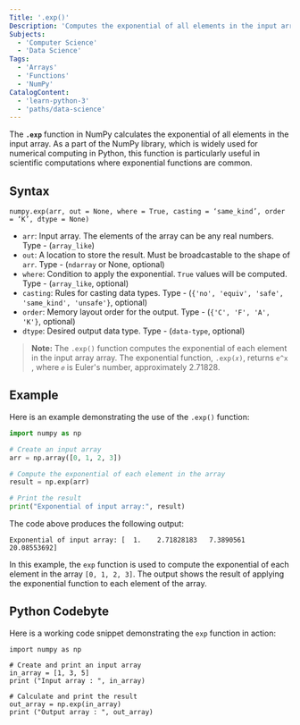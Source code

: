```yaml
---
Title: '.exp()'
Description: 'Computes the exponential of all elements in the input array'
Subjects:
  - 'Computer Science'
  - 'Data Science'
Tags:
  - 'Arrays'
  - 'Functions'
  - 'NumPy'
CatalogContent:
  - 'learn-python-3'
  - 'paths/data-science'
---
```


The **`.exp`** function in NumPy calculates the exponential of all elements in the input array. As a part of the NumPy library, which is widely used for numerical computing in Python, this function is particularly useful in scientific computations where exponential functions are common.

## Syntax

```pseudo
numpy.exp(arr, out = None, where = True, casting = ‘same_kind’, order = ‘K’, dtype = None)
```

- `arr`: Input array. The elements of the array can be any real numbers. Type - (`array_like`)
- `out`: A location to store the result. Must be broadcastable to the shape of `arr`. Type - (`ndarray` or None, optional)
- `where`: Condition to apply the exponential. `True` values will be computed. Type - (`array_like`, optional)
- `casting`: Rules for casting data types. Type - (`{'no', 'equiv', 'safe', 'same_kind', 'unsafe'}`, optional)
- `order`: Memory layout order for the output. Type - (`{'C', 'F', 'A', 'K'}`, optional)
- `dtype`: Desired output data type. Type - (`data-type`, optional)

>**Note:** The `.exp()` function computes the exponential of each element in the input array array. The exponential function, `.exp(𝑥)`, returns `e^x` , where `𝑒` is Euler's number, approximately 2.71828. 

## Example

Here is an example demonstrating the use of the `.exp()` function:

```py
import numpy as np

# Create an input array
arr = np.array([0, 1, 2, 3])

# Compute the exponential of each element in the array
result = np.exp(arr)

# Print the result
print("Exponential of input array:", result)
```

The code above produces the following output:

```
Exponential of input array: [  1.    2.71828183   7.3890561   20.08553692]
```

In this example, the `exp` function is used to compute the exponential of each element in the array `[0, 1, 2, 3]`. The output shows the result of applying the exponential function to each element of the array.

## Python Codebyte

Here is a working code snippet demonstrating the `exp` function in action:

```codebyte/python
import numpy as np

# Create and print an input array
in_array = [1, 3, 5]
print ("Input array : ", in_array)
 
# Calculate and print the result 
out_array = np.exp(in_array)
print ("Output array : ", out_array)
```